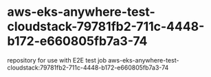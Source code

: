 # aws-eks-anywhere-test-cloudstack-79781fb2-711c-4448-b172-e660805fb7a3-74
repository for use with E2E test job aws-eks-anywhere-test-cloudstack:79781fb2-711c-4448-b172-e660805fb7a3-74

